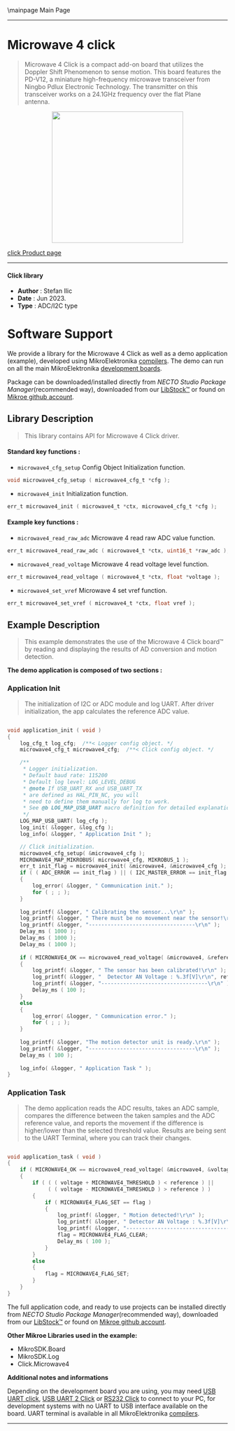 \mainpage Main Page

---
# Microwave 4 click

> Microwave 4 Click is a compact add-on board that utilizes the Doppler Shift Phenomenon to sense motion. This board features the PD-V12, a miniature high-frequency microwave transceiver from Ningbo Pdlux Electronic Technology. The transmitter on this transceiver works on a 24.1GHz frequency over the flat Plane antenna.

<p align="center">
  <img src="https://download.mikroe.com/images/click_for_ide/microwave4_click.png" height=300px>
</p>

[click Product page](https://www.mikroe.com/microwave-4-click)

---


#### Click library

- **Author**        : Stefan Ilic
- **Date**          : Jun 2023.
- **Type**          : ADC/I2C type


# Software Support

We provide a library for the Microwave 4 Click
as well as a demo application (example), developed using MikroElektronika
[compilers](https://www.mikroe.com/necto-studio).
The demo can run on all the main MikroElektronika [development boards](https://www.mikroe.com/development-boards).

Package can be downloaded/installed directly from *NECTO Studio Package Manager*(recommended way), downloaded from our [LibStock&trade;](https://libstock.mikroe.com) or found on [Mikroe github account](https://github.com/MikroElektronika/mikrosdk_click_v2/tree/master/clicks).

## Library Description

> This library contains API for Microwave 4 Click driver.

#### Standard key functions :

- `microwave4_cfg_setup` Config Object Initialization function.
```c
void microwave4_cfg_setup ( microwave4_cfg_t *cfg );
```

- `microwave4_init` Initialization function.
```c
err_t microwave4_init ( microwave4_t *ctx, microwave4_cfg_t *cfg );
```

#### Example key functions :

- `microwave4_read_raw_adc` Microwave 4 read raw ADC value function.
```c
err_t microwave4_read_raw_adc ( microwave4_t *ctx, uint16_t *raw_adc );
```

- `microwave4_read_voltage` Microwave 4 read voltage level function.
```c
err_t microwave4_read_voltage ( microwave4_t *ctx, float *voltage );
```

- `microwave4_set_vref` Microwave 4 set vref function.
```c
err_t microwave4_set_vref ( microwave4_t *ctx, float vref );
```

## Example Description

> This example demonstrates the use of the Microwave 4 Click board™ 
  by reading and displaying the results of AD conversion and motion detection.

**The demo application is composed of two sections :**

### Application Init

> The initialization of I2C or ADC module and log UART.
  After driver initialization, the app calculates the reference ADC value.

```c

void application_init ( void )
{
    log_cfg_t log_cfg;  /**< Logger config object. */
    microwave4_cfg_t microwave4_cfg;  /**< Click config object. */

    /** 
     * Logger initialization.
     * Default baud rate: 115200
     * Default log level: LOG_LEVEL_DEBUG
     * @note If USB_UART_RX and USB_UART_TX 
     * are defined as HAL_PIN_NC, you will 
     * need to define them manually for log to work. 
     * See @b LOG_MAP_USB_UART macro definition for detailed explanation.
     */
    LOG_MAP_USB_UART( log_cfg );
    log_init( &logger, &log_cfg );
    log_info( &logger, " Application Init " );

    // Click initialization.
    microwave4_cfg_setup( &microwave4_cfg );
    MICROWAVE4_MAP_MIKROBUS( microwave4_cfg, MIKROBUS_1 );
    err_t init_flag = microwave4_init( &microwave4, &microwave4_cfg );
    if ( ( ADC_ERROR == init_flag ) || ( I2C_MASTER_ERROR == init_flag ) )
    {
        log_error( &logger, " Communication init." );
        for ( ; ; );
    }
    
    log_printf( &logger, " Calibrating the sensor...\r\n" );
    log_printf( &logger, " There must be no movement near the sensor!\r\n" );
    log_printf( &logger, "----------------------------------\r\n" );
    Delay_ms ( 1000 );
    Delay_ms ( 1000 );
    Delay_ms ( 1000 );
    
    if ( MICROWAVE4_OK == microwave4_read_voltage( &microwave4, &reference ) )
    {
        log_printf( &logger, " The sensor has been calibrated!\r\n" );
        log_printf( &logger, "  Detector AN Voltage : %.3f[V]\r\n", reference );
        log_printf( &logger, "----------------------------------\r\n" );
        Delay_ms ( 100 );
    }
    else
    {
        log_error( &logger, " Communication error." );
        for ( ; ; );
    }
    
    log_printf( &logger, "The motion detector unit is ready.\r\n" );
    log_printf( &logger, "----------------------------------\r\n" );
    Delay_ms ( 100 );
    
    log_info( &logger, " Application Task " );
}

```

### Application Task

> The demo application reads the ADC results, takes an ADC sample, 
  compares the difference between the taken samples and the ADC reference value, 
  and reports the movement if the difference is higher/lower than the selected threshold value.
  Results are being sent to the UART Terminal, where you can track their changes.

```c

void application_task ( void ) 
{
    if ( MICROWAVE4_OK == microwave4_read_voltage( &microwave4, &voltage ) )
    {
        if ( ( ( voltage + MICROWAVE4_THRESHOLD ) < reference ) || 
             ( ( voltage - MICROWAVE4_THRESHOLD ) > reference ) )
        {
            if ( MICROWAVE4_FLAG_SET == flag )
            {
                log_printf( &logger, " Motion detected!\r\n" );
                log_printf( &logger, " Detector AN Voltage : %.3f[V]\r\n", voltage );
                log_printf( &logger, "----------------------------------\r\n" );
                flag = MICROWAVE4_FLAG_CLEAR;
                Delay_ms ( 100 );
            }
        }
        else
        {
            flag = MICROWAVE4_FLAG_SET;
        }
    }
}

```


The full application code, and ready to use projects can be installed directly from *NECTO Studio Package Manager*(recommended way), downloaded from our [LibStock&trade;](https://libstock.mikroe.com) or found on [Mikroe github account](https://github.com/MikroElektronika/mikrosdk_click_v2/tree/master/clicks).

**Other Mikroe Libraries used in the example:**

- MikroSDK.Board
- MikroSDK.Log
- Click.Microwave4

**Additional notes and informations**

Depending on the development board you are using, you may need
[USB UART click](https://www.mikroe.com/usb-uart-click),
[USB UART 2 Click](https://www.mikroe.com/usb-uart-2-click) or
[RS232 Click](https://www.mikroe.com/rs232-click) to connect to your PC, for
development systems with no UART to USB interface available on the board. UART
terminal is available in all MikroElektronika
[compilers](https://shop.mikroe.com/compilers).

---

